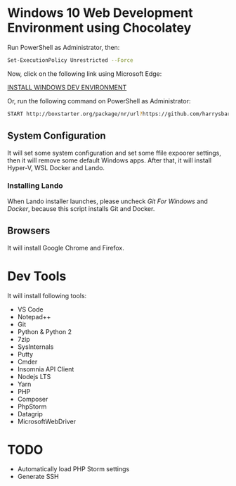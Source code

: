 # Windows 10 Web Development Environment using Chocolatey

Run PowerShell as Administrator, then:

```sh
Set-ExecutionPolicy Unrestricted --Force
```

Now, click on the following link using Microsoft Edge:

[INSTALL WINDOWS DEV ENVIRONMENT](http://boxstarter.org/package/nr/url?https://github.com/harrysbaraini/windows-dev-env/raw/master/install.ps1)

Or, run the following command on PowerShell as Administrator:

```sh
START http://boxstarter.org/package/nr/url?https://github.com/harrysbaraini/windows-dev-env/raw/master/install.ps1
```

## System Configuration

It will set some system configuration and set some ffile expoorer settings, then it will
remove some default Windows apps. After that, it will install Hyper-V, WSL Docker and Lando.

### Installing Lando

When Lando installer launches, please uncheck _Git For Windows_ and _Docker_, because this script
installs Git and Docker.

## Browsers

It will install Google Chrome and Firefox.

# Dev Tools

It will install following tools:

- VS Code
- Notepad++
- Git
- Python & Python 2
- 7zip
- SysInternals
- Putty
- Cmder
- Insomnia API Client
- Nodejs LTS
- Yarn
- PHP
- Composer
- PhpStorm
- Datagrip
- MicrosoftWebDriver

# TODO

- Automatically load PHP Storm settings
- Generate SSH
